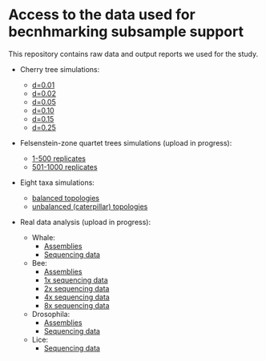 # Access to the data used for becnhmarking subsample support

This repository contains raw data and output reports we used for the study.

* Cherry tree simulations:
    - [d=0.01](https://tera-trees.com/data/consult/v1.0.0/d0.01_100sims.tar.gz)
    - [d=0.02](https://tera-trees.com/data/consult/v1.0.0/d0.02_100sims.tar.gz)
    - [d=0.05](https://tera-trees.com/data/consult/v1.0.0/d0.05_100sims.tar.gz)
    - [d=0.10](https://tera-trees.com/data/consult/v1.0.0/d0.10_100sims.tar.gz)
    - [d=0.15](https://tera-trees.com/data/consult/v1.0.0/d0.15_100sims.tar.gz)
    - [d=0.25](https://tera-trees.com/data/consult/v1.0.0/d0.25_100sims.tar.gz)
    
* Felsenstein-zone quartet trees simulations (upload in progress):
    - [1-500 replicates]()
    - [501-1000 replicates]()
    

* Eight taxa simulations:
    - [balanced topologies](https://tera-trees.com/data/consult/v1.0.0/balanced_unif_0.00001.tar.gz)
    - [unbalanced (caterpillar) topologies](https://tera-trees.com/data/consult/v1.0.0/caterpillar_unif_0.00001.tar.gz)

* Real data analysis (upload in progress):
    * Whale:
        - [Assemblies]()
        - [Sequencing data]()
    * Bee:
        - [Assemblies]()
        - [1x sequencing data]()
        - [2x sequencing data]()
        - [4x sequencing data]()
        - [8x sequencing data]()
    * Drosophila:
        - [Assemblies]()
        - [Sequencing data]()
    * Lice:
        - [Sequencing data]()
    
